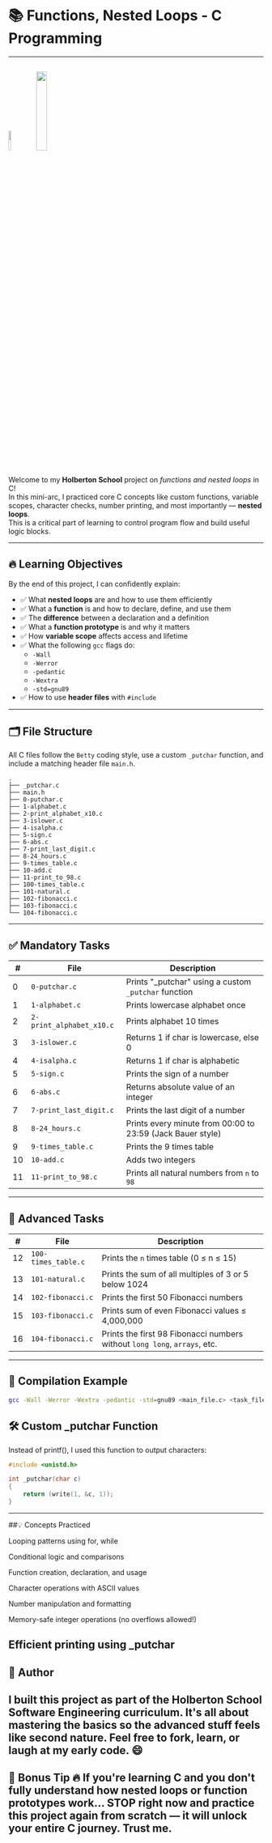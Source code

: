 # 📚 Functions, Nested Loops - C Programming
---
<img src ="https://img.icons8.com/?size=160&id=mfkStOwP4EC0&format=png" width="10%"></img>
<img src ="https://i.imgur.com/ylmkS2o.png" width="20%"></img>
---
Welcome to my **Holberton School** project on _functions and nested loops_ in C!  
In this mini-arc, I practiced core C concepts like custom functions, variable scopes, character checks, number printing, and most importantly — **nested loops**.  
This is a critical part of learning to control program flow and build useful logic blocks.

---

## 🔥 Learning Objectives

By the end of this project, I can confidently explain:

- ✅ What **nested loops** are and how to use them efficiently
- ✅ What a **function** is and how to declare, define, and use them
- ✅ The **difference** between a declaration and a definition
- ✅ What a **function prototype** is and why it matters
- ✅ How **variable scope** affects access and lifetime
- ✅ What the following `gcc` flags do:
  - `-Wall`  
  - `-Werror`  
  - `-pedantic`  
  - `-Wextra`  
  - `-std=gnu89`
- ✅ How to use **header files** with `#include`

---

## 🗂️ File Structure

All C files follow the `Betty` coding style, use a custom `_putchar` function, and include a matching header file `main.h`.
```tree
.
├── _putchar.c
├── main.h
├── 0-putchar.c
├── 1-alphabet.c
├── 2-print_alphabet_x10.c
├── 3-islower.c
├── 4-isalpha.c
├── 5-sign.c
├── 6-abs.c
├── 7-print_last_digit.c
├── 8-24_hours.c
├── 9-times_table.c
├── 10-add.c
├── 11-print_to_98.c
├── 100-times_table.c
├── 101-natural.c
├── 102-fibonacci.c
├── 103-fibonacci.c
└── 104-fibonacci.c
```
---
## ✅ Mandatory Tasks

| #  | File                        | Description                                              |
|----|-----------------------------|----------------------------------------------------------|
| 0  | `0-putchar.c`               | Prints "_putchar" using a custom `_putchar` function     |
| 1  | `1-alphabet.c`              | Prints lowercase alphabet once                          |
| 2  | `2-print_alphabet_x10.c`    | Prints alphabet 10 times                                 |
| 3  | `3-islower.c`               | Returns 1 if char is lowercase, else 0                  |
| 4  | `4-isalpha.c`               | Returns 1 if char is alphabetic                         |
| 5  | `5-sign.c`                  | Prints the sign of a number                             |
| 6  | `6-abs.c`                   | Returns absolute value of an integer                    |
| 7  | `7-print_last_digit.c`      | Prints the last digit of a number                       |
| 8  | `8-24_hours.c`              | Prints every minute from 00:00 to 23:59 (Jack Bauer style) |
| 9  | `9-times_table.c`           | Prints the 9 times table                                |
| 10 | `10-add.c`                  | Adds two integers                                       |
| 11 | `11-print_to_98.c`          | Prints all natural numbers from `n` to `98`             |

---

## 🧠 Advanced Tasks

| #   | File                 | Description                                                                 |
|-----|----------------------|-----------------------------------------------------------------------------|
| 12  | `100-times_table.c`  | Prints the `n` times table (0 ≤ n ≤ 15)                                     |
| 13  | `101-natural.c`      | Prints the sum of all multiples of 3 or 5 below 1024                       |
| 14  | `102-fibonacci.c`    | Prints the first 50 Fibonacci numbers                                       |
| 15  | `103-fibonacci.c`    | Prints sum of even Fibonacci values ≤ 4,000,000                             |
| 16  | `104-fibonacci.c`    | Prints the first 98 Fibonacci numbers without `long long`, `arrays`, etc. |

---

## 🧪 Compilation Example

```bash
gcc -Wall -Werror -Wextra -pedantic -std=gnu89 <main_file.c> <task_file.c> _putchar.c -o <output_binary>
```
## 🛠 Custom _putchar Function
Instead of printf(), I used this function to output characters:

```c
#include <unistd.h>

int _putchar(char c)
{
    return (write(1, &c, 1));
}
```
---
##💡 Concepts Practiced

Looping patterns using for, while

Conditional logic and comparisons

Function creation, declaration, and usage

Character operations with ASCII values

Number manipulation and formatting

Memory-safe integer operations (no overflows allowed!)

Efficient printing using _putchar
---
## 💬 Author
I built this project as part of the Holberton School Software Engineering curriculum.
It's all about mastering the basics so the advanced stuff feels like second nature.
Feel free to fork, learn, or laugh at my early code. 😄
---
🚀 Bonus Tip
🔥 If you're learning C and you don't fully understand how nested loops or function prototypes work...
STOP right now and practice this project again from scratch — it will unlock your entire C journey. Trust me.
---
